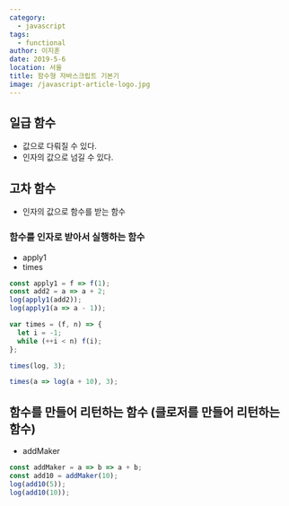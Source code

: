 ```yaml
---
category:
  - javascript
tags:
  - functional
author: 이지훈
date: 2019-5-6
location: 서울
title: 함수형 자바스크립트 기본기
image: /javascript-article-logo.jpg
---
```


## 일급 함수

- 값으로 다뤄질 수 있다.
- 인자의 값으로 넘길 수 있다.

## 고차 함수

- 인자의 값으로 함수를 받는 함수

### 함수를 인자로 받아서 실행하는 함수

- apply1
- times

```js
const apply1 = f => f(1);
const add2 = a => a + 2;
log(apply1(add2));
log(apply1(a => a - 1));

var times = (f, n) => {
  let i = -1;
  while (++i < n) f(i);
};

times(log, 3);

times(a => log(a + 10), 3);
```
<ConsoleBox :initScript="sc1" />

## 함수를 만들어 리턴하는 함수 (클로저를 만들어 리턴하는 함수)

- addMaker

```js
const addMaker = a => b => a + b;
const add10 = addMaker(10);
log(add10(5));
log(add10(10));
```

<ConsoleBox :initScript="sc2" />

<script>
import InitScript from "../InitScript.js";

export default {
    methods:{
    },
    data(){
        return { 
          sc1: [
            new InitScript(
               `var log = console.log; //
                var apply1 = f => f(1); //
                var add2 = a => a + 2; //
                var times = (f, n) => {
                  let i = -1;
                  while (++i < n) f(i);
                };`, true),
          ],
          sc2: [
            new InitScript(
              `var addMaker = a => b => a + b; //
              var add10 = addMaker(10);`, true),
          ]
        };
    },
};
</script>